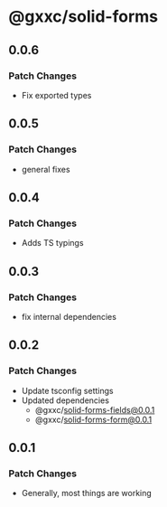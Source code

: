 # @gxxc/solid-forms

## 0.0.6

### Patch Changes

- Fix exported types

## 0.0.5

### Patch Changes

- general fixes

## 0.0.4

### Patch Changes

- Adds TS typings

## 0.0.3

### Patch Changes

- fix internal dependencies

## 0.0.2

### Patch Changes

- Update tsconfig settings
- Updated dependencies
  - @gxxc/solid-forms-fields@0.0.1
  - @gxxc/solid-forms-form@0.0.1

## 0.0.1

### Patch Changes

- Generally, most things are working
